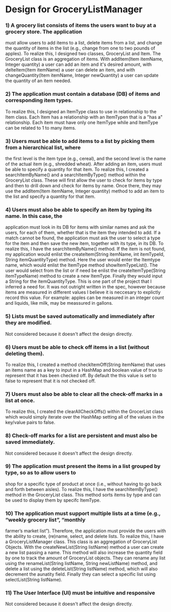 # Design for GroceryListManager

### 1) A grocery list consists of items the users want to buy at a grocery store. The application
must allow users to add items to a list, delete items from a list, and change the quantity
of items in the list (e.g., change from one to two pounds of apples).
To realize this, I designed two classes, GroceryList and Item. The GroceryList class is an aggregation 
of items. With addItem(Item itemName, Integer quantity) a user can add an item and
it's desired amount, with delteItem(Item itemName) a user can delete an item, and with
changeQuantity(Item itemName, Integer newQuantity) a user can update the quantity of an item needed.

### 2) The application must contain a database (DB) of items and corresponding item types.
To realize this, I designed an ItemType class to use in relationship to the Item class. Each Item
has a relationship with an ItemTypen that is a "has a" relationship. Each item must have only
one ItemType while and ItemType can be related to 1 to many items. 

### 3) Users must be able to add items to a list by picking them from a hierarchical list, where
the first level is the item type (e.g., cereal), and the second level is the name of the
actual item (e.g., shredded wheat). After adding an item, users must be able to specify a
quantity for that item.
To realize this, I created a searchItemByName() and a searchItemByType() method within the GroceryList 
class. These will first allow the user to check for items by type and then to drill down and check for
items by name. Once there, they may use the addItem(Item itemName, Integer quantity) method to add an item
to the list and specify a quantity for that item.

### 4) Users must also be able to specify an item by typing its name. In this case, the
application must look in its DB for items with similar names and ask the users, for each
of them, whether that is the item they intended to add. If a match cannot be found, the
application must ask the user to select a type for the item and then save the new item,
together with its type, in its DB.
To realize this, I have the searchItemByName() method. If the item is not found, my application
would enlist the createItem(String itemName, int itemTypeId, String itemQuantityType) method.
Here the user would enter the Itemtype name, which would enlist the ItemType method showItemTypeList().
The user would select from the list or if need be enlist the createItemType(String itemTypeName) method 
to create a new ItemType. Finally they would input a String for the itemQuantityType. This is one 
part of the project that I inferred a need for. It was not outright written in the spec, however because
items are measured in different values I believe it is neccesary to explictly record this value.
For example: apples can be measured in an integer count and liquids, like milk, may be meassured in gallons.

### 5) Lists must be saved automatically and immediately after they are modified.
Not considered because it doesn't affect the design directly.

### 6)  Users must be able to check off items in a list (without deleting them).
To realize this, I created a method checkItemOff(String itemName) that uses an items name as a 
key to input in a HashMap and boolean value of true to represent that it has been checked off.
By default the this value is set to false to represent that it is not checked off.

### 7) Users must also be able to clear all the check-off marks in a list at once.
To realize this, I created the clearAllCheckOffs() within the GrocerList class which would simply iterate
over the HashMap setting all of the values in the key/value pairs to false.

### 8) Check-off marks for a list are persistent and must also be saved immediately.
Not considered because it doesn't affect the design directly.

### 9)  The application must present the items in a list grouped by type, so as to allow users to
shop for a specific type of product at once (i.e., without having to go back and forth
between aisles).
To realize this, I have the searchItemByType() method in the GroceryList class. This method sorts items by type
and can be used to display them by specifc ItemType.

### 10) The application must support multiple lists at a time (e.g., “weekly grocery list”, “monthly
farmer’s market list”). Therefore, the application must provide the users with the ability to
create, (re)name, select, and delete lists.
To realize this, I have a GroceryListManager class. This class is an aggregation of GroceryList Objects.
With the createNewList(String listName) method a user can create a new list passing a name. This method will also 
increase the quantity field by one to track the amount of GroceryList objects. They can rename any list using the 
renameList(String listName, String newListName) method, and delete a list using the deleteList(String listName)
method, which will also decrement the aunatity field. Finally they can select a specific list using
selectList(String listName).

### 11) The User Interface (UI) must be intuitive and responsive
Not considered because it doesn't affect the design directly.